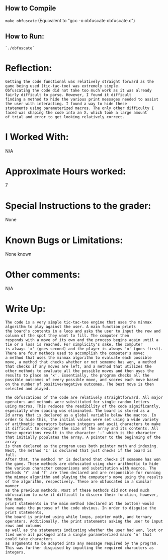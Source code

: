 ## How to Compile 
 `make obfuscate` (Equivalent to "gcc -o obfuscate obfuscate.c")

  
## How to Run:
    `./obfuscate`

Reflection:
===========

    Getting the code functional was relatively straight forward as the game being used (tic-tac-toe) was extremely simple.
    Obfuscating the code did not take too much work as it was already fairly difficult to parse. However, I found it difficult 
    finding a method to hide the various print messages needed to assist the user with interacting. I found a way to hide these 
    statements using parameterized macros. The only other difficulty I faced was shaping the code into an X, which took a large amount 
    of trial and error to get looking relatively correct. 

I Worked With:
==============
N/A

Approximate Hours worked:
=========================
7

Special Instructions to the grader:
===================================
None

Known Bugs or Limitations:
==========================
None known

Other comments:
===============
N/A

Write Up:
=========

    The code is a very simple tic-tac-toe engine that uses the minmax algorithm to play against the user. A main function prints
    the board's contents in a loop and asks the user to input the row and column of the spot they want to fill. The computer then
    responds with a move of its own and the process begins again until a tie or a loss is reached. For simplicity's sake, the computer
    is always 'x' (goes second) and the player is always 'o' (goes first). There are four methods used to accomplish the computer's move: 
    a method that uses the minmax algorithm to evaluate each possible move, a method that checks whether or not someone has won, a method 
    that checks if any moves are left, and a method that utilizes the other methods to evaluate all the possible moves and then uses the 
    results to place an 'x'. Essentially, the program checks all the possible outcomes of every possible move, and scores each move based 
    on the number of positive/negative outcomes. The best move is then selected and played. 

    The obfuscations of the code are relatively straightforward. All major operators and methods were substituted for single random letters 
    using macros. This reduces the readibility of the code significantly, especially when spacing was eliminated. The board is stored as a 
    2d array that is declared as a global variable below the macros. In order to hide this, the initial values were set using a wide variety 
    of arithmetic operators between integers and ascii characters to make it difficult to decipher the size of the array and its contents. All 
    these operations result in the character '-' which is the character that initially populates the array. A pointer to the beginning of the array
    is then declared as the program uses both pointer math and indexing. Next, the method 'I' is declared that just checks if the board is full.
    After that, the method 'W' is declared that checks if someone has won the game. These methods are obfuscated using char arithmetic to hide
    the various character comparisons and substitution with macros. The methods 'Y' and 'f' are then declared and are responsible for running 
    the minmax algorithm and playing the computer's move using the results of the algorithm, respectively. These are obfuscated in a similar manner
    as the previous methods. Most of these methods did not need much obfuscation to make it difficult to discern their function, however, the many
    print statements in the main method (declared at the bottom) would have made the purpose of the code obvious. In order to disguise the print statements,
    the board is printed using while loops, pointer math, and ternary operators. Additionally, the print statements asking the user to input rows and columns
    as well as the statements indicating whether the user had won, lost or tied were all packaged into a single parameterized macro 'n' that could take characters
    as arguments to be adapted into any message required by the program. This was further disguised by inputting the required characters as integers.
